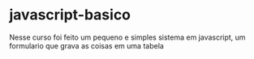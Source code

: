 # javascript-basico

Nesse curso foi feito um pequeno e simples sistema em javascript, um formulario que grava as coisas em uma tabela
